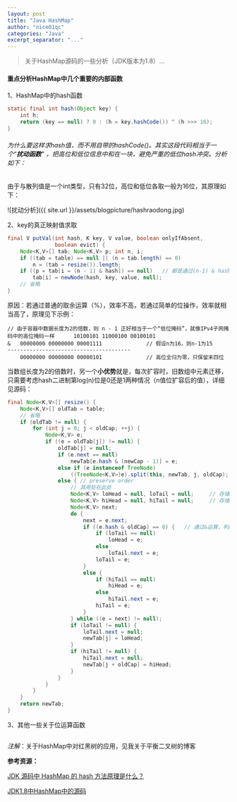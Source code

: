 ```yaml
---
layout: post
title: "Java HashMap"
author: "nice01qc"
categories: "Java"
excerpt_separator: "..."
---
```


> 关于HashMap源码的一些分析（JDK版本为1.8）...

#### 重点分析HashMap中几个重要的内部函数

1、HashMap中的hash函数

```java
static final int hash(Object key) {
    int h;
    return (key == null) ? 0 : (h = key.hashCode()) ^ (h >>> 16);
}
```

###### 为什么要这样求hash值，而不用自带的hashCode()。其实这段代码相当于一个“**扰动函数**” ，把高位和低位信息中和在一块，避免严重的低位hash冲突。分析如下：

由于与散列值是一个int类型，只有32位，高位和低位各取一般为16位，其原理如下：

![扰动分析]({{ site.url }}/assets/blogpicture/hashraodong.jpg)

2、key的真正映射值求取

```java
final V putVal(int hash, K key, V value, boolean onlyIfAbsent,
               boolean evict) {
    Node<K,V>[] tab; Node<K,V> p; int n, i;
    if ((tab = table) == null || (n = tab.length) == 0)
        n = (tab = resize()).length;
    if ((p = tab[i = (n - 1) & hash]) == null)   // 都是通过(n-1) & hash来获取映射值
        tab[i] = newNode(hash, key, value, null);
    // 省略
}
```

原因：若通过普通的取余运算（%），效率不高，若通过简单的位操作，效率就相当高了，原理见下示例：

```
// 由于容器中数据长度为2的倍数，则 n - 1 正好相当于一个“低位掩码”，就像IPv4子网掩码中的高位掩码一样		10100101 11000100 00100101
&	00000000 00000000 00001111				// 假设n为16，则n-1为15
---------------------------------------
	00000000 00000000 00000101				// 高位全归为零，只保留末四位
```

当数组长度为2的倍数时，另一个**小优势**就是，每次扩容时，旧数组中元素迁移，只需要考虑hash二进制第log(n)位是0还是1两种情况（n值位扩容后的值），详细见源码：

```java
final Node<K,V>[] resize() {
    Node<K,V>[] oldTab = table;
    // 省略
    if (oldTab != null) {
        for (int j = 0; j < oldCap; ++j) {
            Node<K,V> e;
            if ((e = oldTab[j]) != null) {
                oldTab[j] = null;
                if (e.next == null)
                    newTab[e.hash & (newCap - 1)] = e;
                else if (e instanceof TreeNode)
                    ((TreeNode<K,V>)e).split(this, newTab, j, oldCap);
                else { // preserve order
                    // 其用处在此处
                    Node<K,V> loHead = null, loTail = null;		// 存储那一位位0的值
                    Node<K,V> hiHead = null, hiTail = null;		// 存储那一位位1的值
                    Node<K,V> next;
                    do {
                        next = e.next;
                        if ((e.hash & oldCap) == 0) {	// 通过&运算，判断那一位为0，还是不为零
                            if (loTail == null)
                                loHead = e;
                            else
                                loTail.next = e;
                            loTail = e;
                        }
                        else {
                            if (hiTail == null)
                                hiHead = e;
                            else
                                hiTail.next = e;
                            hiTail = e;
                        }
                    } while ((e = next) != null);
                    if (loTail != null) {
                        loTail.next = null;
                        newTab[j] = loHead;
                    }
                    if (hiTail != null) {
                        hiTail.next = null;
                        newTab[j + oldCap] = hiHead;
                    }
                }
            }
        }
    }
    return newTab;
}
```



3、其他一些关于位运算函数

```java

```





*注解*：关于HashMap中对红黑树的应用，见我关于平衡二叉树的博客



**参考资源：**

[JDK 源码中 HashMap 的 hash 方法原理是什么？](https://www.zhihu.com/question/20733617)

[JDK1.8中HashMap中的源码](javascript#)